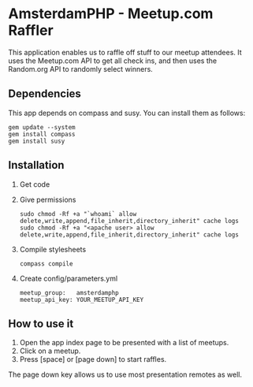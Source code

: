 # AmsterdamPHP - Meetup.com Raffler

This application enables us to raffle off stuff to our meetup attendees. It uses the Meetup.com API to get all check ins, and then uses the Random.org API to randomly select winners.

## Dependencies

This app depends on compass and susy. You can install them as follows:

    gem update --system
    gem install compass
    gem install susy

## Installation

1. Get code
2. Give permissions

    ```
    sudo chmod -Rf +a "`whoami` allow delete,write,append,file_inherit,directory_inherit" cache logs
    sudo chmod -Rf +a "<apache user> allow delete,write,append,file_inherit,directory_inherit" cache logs
    ```

3. Compile stylesheets

    ```
    compass compile
    ```

4. Create config/parameters.yml

    ```
    meetup_group:   amsterdamphp
    meetup_api_key: YOUR_MEETUP_API_KEY
    ```

## How to use it
1. Open the app index page to be presented with a list of meetups.
2. Click on a meetup.
3. Press [space] or [page down] to start raffles.

The page down key allows us to use most presentation remotes as well.
